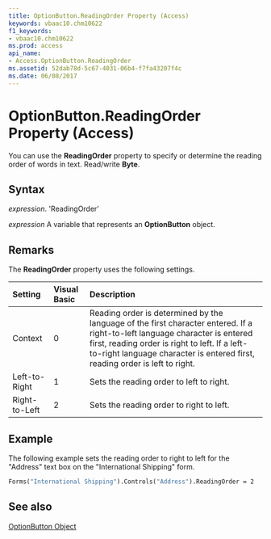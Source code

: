 ```yaml
---
title: OptionButton.ReadingOrder Property (Access)
keywords: vbaac10.chm10622
f1_keywords:
- vbaac10.chm10622
ms.prod: access
api_name:
- Access.OptionButton.ReadingOrder
ms.assetid: 52dab78d-5c67-4031-06b4-f7fa43207f4c
ms.date: 06/08/2017
---
```



# OptionButton.ReadingOrder Property (Access)

You can use the  **ReadingOrder** property to specify or determine the reading order of words in text. Read/write **Byte**.


## Syntax

 _expression_. 'ReadingOrder'

 _expression_ A variable that represents an **OptionButton** object.


## Remarks

The  **ReadingOrder** property uses the following settings.



|**Setting**|**Visual Basic**|**Description**|
|:-----|:-----|:-----|
|Context|0|Reading order is determined by the language of the first character entered. If a right-to-left language character is entered first, reading order is right to left. If a left-to-right language character is entered first, reading order is left to right.|
|Left-to-Right|1|Sets the reading order to left to right.|
|Right-to-Left|2|Sets the reading order to right to left.|

## Example

The following example sets the reading order to right to left for the "Address" text box on the "International Shipping" form.


```vb
Forms("International Shipping").Controls("Address").ReadingOrder = 2
```


## See also


[OptionButton Object](Access.OptionButton.md)


